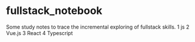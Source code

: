 # fullstack_notebook
Some study notes to trace the incremental exploring of fullstack skills.
1 js
2 Vue.js
3 React
4 Typescript


